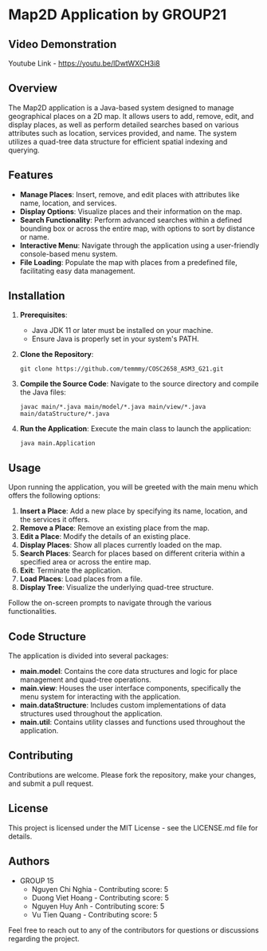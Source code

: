 # Map2D Application by GROUP21 

## Video Demonstration
Youtube Link - https://youtu.be/lDwtWXCH3i8

## Overview
The Map2D application is a Java-based system designed to manage geographical places on a 2D map. It allows users to add, remove, edit, and display places, as well as perform detailed searches based on various attributes such as location, services provided, and name. The system utilizes a quad-tree data structure for efficient spatial indexing and querying.

## Features
- **Manage Places**: Insert, remove, and edit places with attributes like name, location, and services.
- **Display Options**: Visualize places and their information on the map.
- **Search Functionality**: Perform advanced searches within a defined bounding box or across the entire map, with options to sort by distance or name.
- **Interactive Menu**: Navigate through the application using a user-friendly console-based menu system.
- **File Loading**: Populate the map with places from a predefined file, facilitating easy data management.

## Installation
1. **Prerequisites**:
    - Java JDK 11 or later must be installed on your machine.
    - Ensure Java is properly set in your system's PATH.

2. **Clone the Repository**:
   ```
   git clone https://github.com/temmmy/COSC2658_ASM3_G21.git
   ```

3. **Compile the Source Code**:
   Navigate to the source directory and compile the Java files:
   ```
   javac main/*.java main/model/*.java main/view/*.java main/dataStructure/*.java
   ```

4. **Run the Application**:
   Execute the main class to launch the application:
   ```
   java main.Application
   ```

## Usage
Upon running the application, you will be greeted with the main menu which offers the following options:

1. **Insert a Place**: Add a new place by specifying its name, location, and the services it offers.
2. **Remove a Place**: Remove an existing place from the map.
3. **Edit a Place**: Modify the details of an existing place.
4. **Display Places**: Show all places currently loaded on the map.
5. **Search Places**: Search for places based on different criteria within a specified area or across the entire map.
6. **Exit**: Terminate the application.
7. **Load Places**: Load places from a file.
8. **Display Tree**: Visualize the underlying quad-tree structure.

Follow the on-screen prompts to navigate through the various functionalities.

## Code Structure
The application is divided into several packages:
- **main.model**: Contains the core data structures and logic for place management and quad-tree operations.
- **main.view**: Houses the user interface components, specifically the menu system for interacting with the application.
- **main.dataStructure**: Includes custom implementations of data structures used throughout the application.
- **main.util**: Contains utility classes and functions used throughout the application.

## Contributing
Contributions are welcome. Please fork the repository, make your changes, and submit a pull request.

## License
This project is licensed under the MIT License - see the LICENSE.md file for details.

## Authors
- GROUP 15
    - Nguyen Chi Nghia - Contributing score: 5
    - Duong Viet Hoang - Contributing score: 5
    - Nguyen Huy Anh - Contributing score: 5
    - Vu Tien Quang - Contributing score: 5

Feel free to reach out to any of the contributors for questions or discussions regarding the project.

